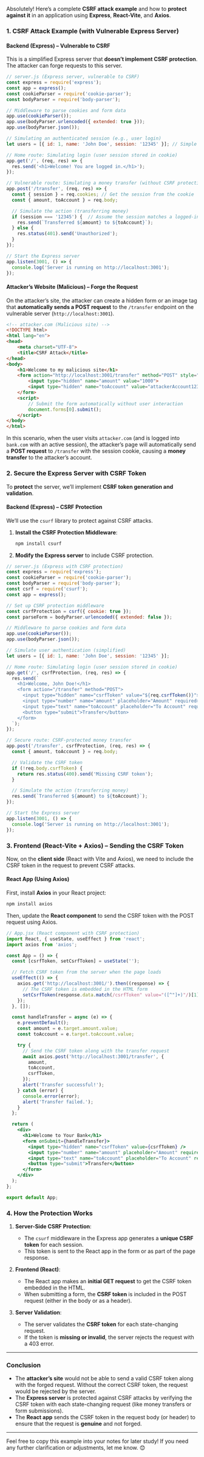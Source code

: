 Absolutely! Here’s a complete **CSRF attack example** and how to **protect against it** in an application using **Express**, **React-Vite**, and **Axios**.

### 1. **CSRF Attack Example (with Vulnerable Express Server)**

#### **Backend (Express) – Vulnerable to CSRF**

This is a simplified Express server that **doesn’t implement CSRF protection**. The attacker can forge requests to this server.

```javascript
// server.js (Express server, vulnerable to CSRF)
const express = require('express');
const app = express();
const cookieParser = require('cookie-parser');
const bodyParser = require('body-parser');

// Middleware to parse cookies and form data
app.use(cookieParser());
app.use(bodyParser.urlencoded({ extended: true }));
app.use(bodyParser.json());

// Simulating an authenticated session (e.g., user login)
let users = [{ id: 1, name: 'John Doe', session: '12345' }]; // Simple in-memory user

// Home route: Simulating login (user session stored in cookie)
app.get('/', (req, res) => {
  res.send('<h1>Welcome! You are logged in.</h1>');
});

// Vulnerable route: Simulating a money transfer (without CSRF protection)
app.post('/transfer', (req, res) => {
  const { session } = req.cookies; // Get the session from the cookie
  const { amount, toAccount } = req.body;

  // Simulate the action (transferring money)
  if (session === '12345') {  // Assume the session matches a logged-in user
    res.send(`Transferred ${amount} to ${toAccount}`);
  } else {
    res.status(401).send('Unauthorized');
  }
});

// Start the Express server
app.listen(3001, () => {
  console.log('Server is running on http://localhost:3001');
});
```

#### **Attacker’s Website (Malicious) – Forge the Request**

On the attacker’s site, the attacker can create a hidden form or an image tag that **automatically sends a POST request** to the `/transfer` endpoint on the vulnerable server (`http://localhost:3001`).

```html
<!-- attacker.com (Malicious site) -->
<!DOCTYPE html>
<html lang="en">
<head>
    <meta charset="UTF-8">
    <title>CSRF Attack</title>
</head>
<body>
    <h1>Welcome to my malicious site</h1>
    <form action="http://localhost:3001/transfer" method="POST" style="display: none;">
        <input type="hidden" name="amount" value="1000">
        <input type="hidden" name="toAccount" value="attackerAccount123">
    </form>
    <script>
        // Submit the form automatically without user interaction
        document.forms[0].submit();
    </script>
</body>
</html>
```

In this scenario, when the user visits `attacker.com` (and is logged into `bank.com` with an active session), the attacker’s page will automatically send a **POST request** to `/transfer` with the session cookie, causing a **money transfer** to the attacker’s account.

### 2. **Secure the Express Server with CSRF Token**

To **protect** the server, we’ll implement **CSRF token generation and validation**.

#### **Backend (Express) – CSRF Protection**

We’ll use the `csurf` library to protect against CSRF attacks.

1. **Install the CSRF Protection Middleware**:
   ```bash
   npm install csurf
   ```

2. **Modify the Express server** to include CSRF protection.

```javascript
// server.js (Express with CSRF protection)
const express = require('express');
const cookieParser = require('cookie-parser');
const bodyParser = require('body-parser');
const csrf = require('csurf');
const app = express();

// Set up CSRF protection middleware
const csrfProtection = csrf({ cookie: true });
const parseForm = bodyParser.urlencoded({ extended: false });

// Middleware to parse cookies and form data
app.use(cookieParser());
app.use(bodyParser.json());

// Simulate user authentication (simplified)
let users = [{ id: 1, name: 'John Doe', session: '12345' }];

// Home route: Simulating login (user session stored in cookie)
app.get('/', csrfProtection, (req, res) => {
  res.send(`
    <h1>Welcome, John Doe!</h1>
    <form action="/transfer" method="POST">
      <input type="hidden" name="csrfToken" value="${req.csrfToken()}">
      <input type="number" name="amount" placeholder="Amount" required>
      <input type="text" name="toAccount" placeholder="To Account" required>
      <button type="submit">Transfer</button>
    </form>
  `);
});

// Secure route: CSRF-protected money transfer
app.post('/transfer', csrfProtection, (req, res) => {
  const { amount, toAccount } = req.body;

  // Validate the CSRF token
  if (!req.body.csrfToken) {
    return res.status(400).send('Missing CSRF token');
  }

  // Simulate the action (transferring money)
  res.send(`Transferred ${amount} to ${toAccount}`);
});

// Start the Express server
app.listen(3001, () => {
  console.log('Server is running on http://localhost:3001');
});
```

### 3. **Frontend (React-Vite + Axios) – Sending the CSRF Token**

Now, on the **client side** (React with Vite and Axios), we need to include the CSRF token in the request to prevent CSRF attacks.

#### **React App (Using Axios)**

First, install **Axios** in your React project:
```bash
npm install axios
```

Then, update the **React component** to send the CSRF token with the POST request using Axios.

```jsx
// App.jsx (React component with CSRF protection)
import React, { useState, useEffect } from 'react';
import axios from 'axios';

const App = () => {
  const [csrfToken, setCsrfToken] = useState('');

  // Fetch CSRF token from the server when the page loads
  useEffect(() => {
    axios.get('http://localhost:3001/').then((response) => {
      // The CSRF token is embedded in the HTML form
      setCsrfToken(response.data.match(/csrfToken" value="([^"]+)"/)[1]);
    });
  }, []);

  const handleTransfer = async (e) => {
    e.preventDefault();
    const amount = e.target.amount.value;
    const toAccount = e.target.toAccount.value;

    try {
      // Send the CSRF token along with the transfer request
      await axios.post('http://localhost:3001/transfer', {
        amount,
        toAccount,
        csrfToken,
      });
      alert('Transfer successful!');
    } catch (error) {
      console.error(error);
      alert('Transfer failed.');
    }
  };

  return (
    <div>
      <h1>Welcome to Your Bank</h1>
      <form onSubmit={handleTransfer}>
        <input type="hidden" name="csrfToken" value={csrfToken} />
        <input type="number" name="amount" placeholder="Amount" required />
        <input type="text" name="toAccount" placeholder="To Account" required />
        <button type="submit">Transfer</button>
      </form>
    </div>
  );
};

export default App;
```

### 4. **How the Protection Works**

1. **Server-Side CSRF Protection**: 
   - The `csurf` middleware in the Express app generates a **unique CSRF token** for each session.
   - This token is sent to the React app in the form or as part of the page response.
   
2. **Frontend (React)**:
   - The React app makes an **initial GET request** to get the CSRF token embedded in the HTML.
   - When submitting a form, the **CSRF token** is included in the POST request (either in the body or as a header).

3. **Server Validation**:
   - The server validates the **CSRF token** for each state-changing request.
   - If the token is **missing or invalid**, the server rejects the request with a 403 error.

---

### **Conclusion**

- The **attacker’s site** would not be able to send a valid CSRF token along with the forged request. Without the correct CSRF token, the request would be rejected by the server.
- The **Express server** is protected against CSRF attacks by verifying the CSRF token with each state-changing request (like money transfers or form submissions).
- The **React app** sends the CSRF token in the request body (or header) to ensure that the request is **genuine** and not forged.

---

Feel free to copy this example into your notes for later study! If you need any further clarification or adjustments, let me know. 😊